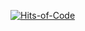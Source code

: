 [![Hits-of-Code](https://hitsofcode.com/github/vuanembi/vuanem-bi-portal)](https://hitsofcode.com/github/vuanembi/vuanem-bi-portal/view)
